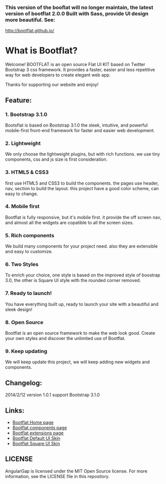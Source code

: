 ### This version of the booflat will no longer maintain, the latest version of bootflat 2.0.0 Built with Sass, provide UI design more beautiful. See:

http://bootflat.github.io/

# What is Bootflat?

Welcome! BOOTFLAT is an open source Flat UI KIT based on Twitter Bootstrap 3 css framework. It provides a faster, easier and less repetitive way for web developers to create elegant web app.

Thanks for supporting our website and enjoy!

## Feature:

### 1. Bootstrap 3.1.0
Bootsflat is based on Bootstrap 3.1.0 the sleek, intuitive, and powerful mobile-first front-end framework for faster and easier web development.

### 2. Lightweight
We only choose the lightweight plugins, but with rich functions. we use tiny components, css and js size is first consideration.

### 3. HTML5 & CSS3
first use HTML5 and CSS3 to build the components. the pages use header, nav, section to build the layout. this project have a good color scheme, can easy to change.

### 4. Mobile first
Bootflat is fully responsive, but it's mobile first. it provide the off screen nav, and almost all the widgets are copatible to all the screen sizes.

### 5. Rich components
We build many components for your project need. also they are extensible and easy to customize.

### 6. Two Styles
To enrich your choice, one style is based on the improved style of boostrap 3.0, the other is Square UI style with the rounded corner removed.

### 7. Ready to launch!
You have everything built up, ready to launch your site with a beautiful and sleek design!

### 8. Open Source
Bootflat is an open source framework to make the web look good. Create your own styles and discover the unlimited use of Bootflat.

### 9. Keep updating
We will keep update this project, we will keep adding new widgets and components.

## Changelog:

2014/2/12 version 1.0.1 support Bootstrap 3.1.0

## Links:

+ [Bootflat Home page](http://www.flathemes.com/)
+ [Bootflat components page](http://www.flathemes.com/docs/components.html)
+ [Bootflat extensions page](http://www.flathemes.com/extensions/extensions.html)
+ [Bootflat Default UI Skin](http://www.flathemes.com/examples/default_ui.html)
+ [Bootflat Square UI Skin](http://www.flathemes.com/examples/square_ui.html)

## LICENSE

AngularGap is licensed under the MIT Open Source license. For more information, see the LICENSE file in this repository.

